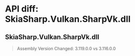 # API diff: SkiaSharp.Vulkan.SharpVk.dll

## SkiaSharp.Vulkan.SharpVk.dll

> Assembly Version Changed: 3.119.0.0 vs 3.116.0.0

